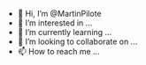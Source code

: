 - 👋 Hi, I’m @MartinPilote
- 👀 I’m interested in ...
- 🌱 I’m currently learning ...
- 💞️ I’m looking to collaborate on ...
- 📫 How to reach me ...